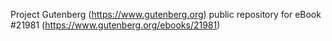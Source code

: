 Project Gutenberg (https://www.gutenberg.org) public repository for eBook #21981 (https://www.gutenberg.org/ebooks/21981)
